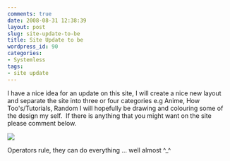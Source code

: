 ```yaml
---
comments: true
date: 2008-08-31 12:38:39
layout: post
slug: site-update-to-be
title: Site Update to be
wordpress_id: 90
categories:
- Systemless
tags:
- site update
---
```


I have a nice idea for an update on this site, I will create a nice new layout and separate the site into three or four categories e.g Anime, How Too's/Tutorials, Random I will hopefully be drawing and colouring some of the design my self.  If there is anything that you might want on the site please comment below.

![](http://img293.imageshack.us/img293/4871/operatorsighj0.jpg)

Operators rule, they can do everything ... well almost ^_^
